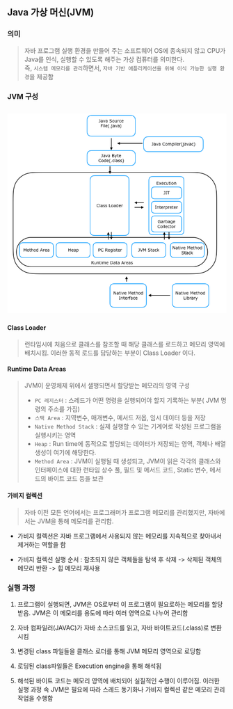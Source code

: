 ## Java 가상 머신(JVM)

### 의미
> 자바 프로그램 실행 환경을 만들어 주는 소프트웨어
> OS에 종속되지 않고 CPU가 Java를 인식, 실행할 수 있도록 해주는 가상 컴퓨터를 의미한다.<br>
>즉, `시스템 메모리를 관리`하면서, `자바 기반 애플리케이션을 위해 이식 가능한 실행 환경`을 제공함
### JVM 구성
![Alt text](JVM.png)
---
#### Class Loader 
> 런타임시에 처음으로 클래스를 참조할 때 해당 클래스를 로드하고 메모리 영역에 배치시킴. 이러한 동적 로드를 담당하는 부분이 Class Loader 이다.
#### Runtime Data Areas
> JVM이 운영체제 위에서 샐행되면서 할당받는 메모리의 영역
> 구성
> - `PC 레지스터` : 스레드가 어떤 명령을 실행되어야 할지 기록하는 부분( JVM 명령의 주소를 가짐)
> - `스택 Area` :  지역변수, 매개변수, 메서드 저옵, 임시 데이터 등을 저장
> - `Native Method Stack` : 실제 실행할 수 있는 기계어로 작성된 프로그램을 실행시키는 영역
> - `Heap` : Run time에 동적으로 할당되는 데이터가 저장되는 영역, 객체나 배열 생성이 여기에 해당한다.
> - `Method Area` : JVM이 실행될 때 생성되고, JVM이 읽은 각각의 클래스와 인터페이스에 대한 런타임 상수 풀, 필드 및 메서드 코드, Static 변수, 메서드의 바이트 코드 등을 보관
#### 가비지 컬렉션
> 자바 이전 모든 언어에서는 프로그래머가 프로그램 메모리를 관리했지만, 자바에서는 JVM을 통해 메모리를 관리함.
- 가비지 컬렉션은 자바 프로그램에서 사용되지 않는 메모리를 지속적으로 찾아내서 제거하는 역할을 함

- 가비지 컬렉션 실행 순서 : 참초되지 않은 객체들을 탐색 후 삭제 -> 삭제된 객체의 메모리 반환 -> 힙 메모리 재사용

### 실행 과정
1. 프로그램이 실행되면, JVM은 OS로부터 이 프로그램이 필요로하는 메모리를 할당받음. JVM은 이 메모리를 용도에 따라 여러 영역으로 나누어 관리함

2. 자바 컴파일러(JAVAC)가 자바 소스코드를 읽고, 자바 바이트코드(.class)로 변환시킴

3. 변경된 class 파일들을 클래스 로더를 통해 JVM 메모리 영역으로 로딩함

4. 로딩된 class파일들은 Execution engine을 통해 해석됨

5. 해석된 바이트 코드는 메모리 영역에 배치되어 실질적인 수행이 이루어짐. 이러한 실행 과정 속 JVM은 필요에 따라 스레드 동기화나 가비지 컬렉션 같은 메모리 관리 작업을 수행함

